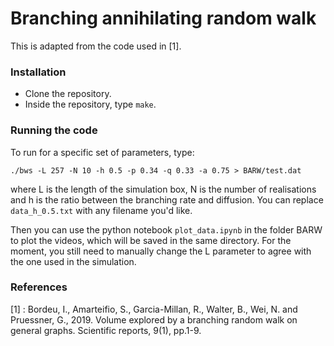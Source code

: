 # Branching annihilating random walk

This is adapted from the code used in [1].  

### Installation 
- Clone the repository.
- Inside the repository, type `make`. 
  
### Running the code 
To run for a specific set of parameters, type:

    ./bws -L 257 -N 10 -h 0.5 -p 0.34 -q 0.33 -a 0.75 > BARW/test.dat

where L is the length of the simulation box, N is the number of realisations and h is the ratio between the branching rate and diffusion. You can replace `data_h_0.5.txt` with any filename you'd like. 

Then you can use the python notebook `plot_data.ipynb` in the folder BARW to plot the videos, which will be saved in the same directory. For the moment, you still need to manually change the L parameter to agree with the one used in the simulation. 

### References 
[1] : Bordeu, I., Amarteifio, S., Garcia-Millan, R., Walter, B., Wei, N. and Pruessner, G., 2019. Volume explored by a branching random walk on general graphs. Scientific reports, 9(1), pp.1-9.
